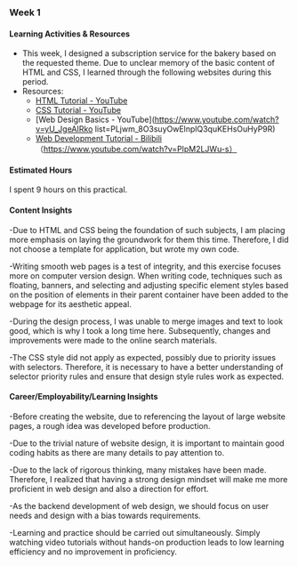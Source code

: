 ### Week 1

#### Learning Activities & Resources
 - This week, I designed a subscription service for the bakery based on the requested theme. Due to unclear memory of the basic content of HTML and CSS, I learned through the following websites during this period.
 - Resources:
   - [HTML Tutorial - YouTube](https://www.youtube.com/watch?v=pQN-pnXPaVg)
   - [CSS Tutorial - YouTube](https://www.youtube.com/watch?v=G3e-cpL7ofc)
   - [Web Design Basics - YouTube](https://www.youtube.com/watch?v=yU_JgeAIRko      list=PLjwm_8O3suyOwElnplQ3quKEHsOuHyP9R)
   - [Web Development Tutorial - Bilibili](https://www.youtube.com/watch?v=CTjbDom7wKQ)
    （https://www.youtube.com/watch?v=PlpM2LJWu-s）

#### Estimated Hours
I spent 9 hours on this practical.

#### Content Insights

-Due to HTML and CSS being the foundation of such subjects, I am placing more emphasis on laying the groundwork for them this time. Therefore, I did not choose a template for application, but wrote my own code.

-Writing smooth web pages is a test of integrity, and this exercise focuses more on computer version design. When writing code, techniques such as floating, banners, and selecting and adjusting specific element styles based on the position of elements in their parent container have been added to the webpage for its aesthetic appeal.

-During the design process, I was unable to merge images and text to look good, which is why I took a long time here. Subsequently, changes and improvements were made to the online search materials.

-The CSS style did not apply as expected, possibly due to priority issues with selectors. Therefore, it is necessary to have a better understanding of selector priority rules and ensure that design style rules work as expected.


#### Career/Employability/Learning Insights

-Before creating the website, due to referencing the layout of large website pages, a rough idea was developed before production.

-Due to the trivial nature of website design, it is important to maintain good coding habits as there are many details to pay attention to.

-Due to the lack of rigorous thinking, many mistakes have been made. Therefore, I realized that having a strong design mindset will make me more proficient in web design and also a direction for effort.

-As the backend development of web design, we should focus on user needs and design with a bias towards requirements.

-Learning and practice should be carried out simultaneously. Simply watching video tutorials without hands-on production leads to low learning efficiency and no improvement in proficiency.